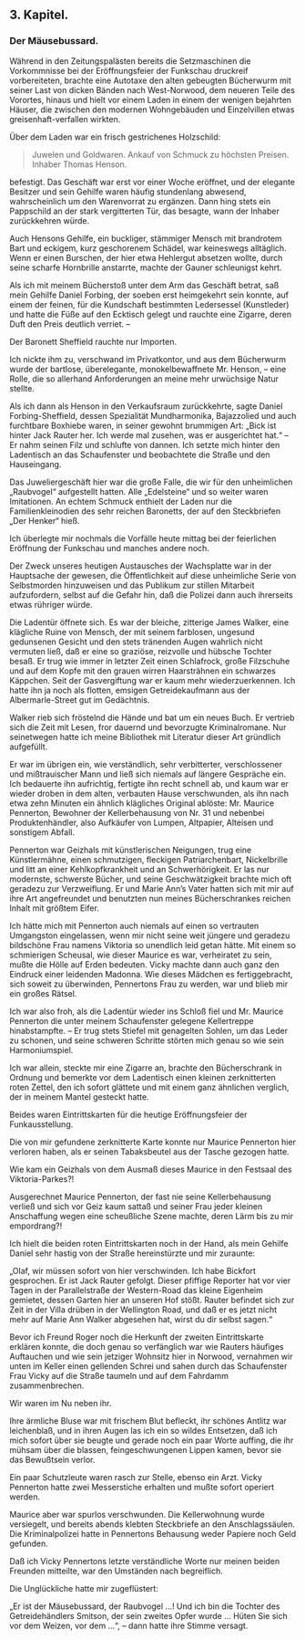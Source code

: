 <h2>3. Kapitel.</h2>
<h3>Der Mäusebussard.</h3>

Während in den Zeitungspalästen bereits die Setzmaschinen die Vorkommnisse bei
der Eröffnungsfeier der Funkschau druckreif vorbereiteten, brachte eine
Autotaxe den alten gebeugten Bücherwurm mit seiner Last von dicken Bänden nach
West-Norwood, dem neueren Teile des Vorortes, hinaus und hielt vor einem Laden
in einem der wenigen bejahrten Häuser, die zwischen den modernen Wohngebäuden
und Einzelvillen etwas greisenhaft-verfallen wirkten.

Über dem Laden war ein frisch gestrichenes Holzschild:

> Juwelen und Goldwaren.
> Ankauf von Schmuck zu höchsten Preisen.
> Inhaber Thomas Henson.

befestigt. Das Geschäft war erst vor einer Woche eröffnet, und der elegante
Besitzer und sein Gehilfe waren häufig stundenlang abwesend, wahrscheinlich um
den Warenvorrat zu ergänzen. Dann hing stets ein Pappschild an der stark
vergitterten Tür, das besagte, wann der Inhaber zurückkehren würde.

Auch Hensons Gehilfe, ein buckliger, stämmiger Mensch mit brandrotem Bart und
eckigem, kurz geschorenem Schädel, war keineswegs alltäglich. Wenn er einen
Burschen, der hier etwa Hehlergut absetzen wollte, durch seine scharfe
Hornbrille anstarrte, machte der Gauner schleunigst kehrt.

Als ich mit meinem Bücherstoß unter dem Arm das Geschäft betrat, saß mein
Gehilfe Daniel Forbing, der soeben erst heimgekehrt sein konnte, auf einem der
feinen, für die Kundschaft bestimmten Ledersessel (Kunstleder) und hatte die
Füße auf den Ecktisch gelegt und rauchte eine Zigarre, deren Duft den Preis
deutlich verriet. –

Der Baronett Sheffield rauchte nur Importen.

Ich nickte ihm zu, verschwand im Privatkontor, und aus dem Bücherwurm wurde der
bartlose, überelegante, monokelbewaffnete Mr. Henson, – eine Rolle, die so
allerhand Anforderungen an meine mehr urwüchsige Natur stellte.

Als ich dann als Henson in den Verkaufsraum zurückkehrte, sagte Daniel
Forbing-Sheffield, dessen Spezialität Mundharmonika, Bajazzolied und auch
furchtbare Boxhiebe waren, in seiner gewohnt brummigen Art: „Bick ist hinter
Jack Rauter her. Ich werde mal zusehen, was er ausgerichtet hat.“ – Er nahm
seinen Filz und schlufte von dannen. Ich setzte mich hinter den Ladentisch an
das Schaufenster und beobachtete die Straße und den Hauseingang.

Das Juweliergeschäft hier war die große Falle, die wir für den unheimlichen
„Raubvogel“ aufgestellt hatten. Alle „Edelsteine“ und so weiter waren
Imitationen. An echtem Schmuck enthielt der Laden nur die Familienkleinodien
des sehr reichen Baronetts, der auf den Steckbriefen „Der Henker“ hieß.

Ich überlegte mir nochmals die Vorfälle heute mittag bei der feierlichen
Eröffnung der Funkschau und manches andere noch.

Der Zweck unseres heutigen Austausches der Wachsplatte war in der Hauptsache
der gewesen, die Öffentlichkeit auf diese unheimliche Serie von Selbstmorden
hinzuweisen und das Publikum zur stillen Mitarbeit aufzufordern, selbst auf die
Gefahr hin, daß die Polizei dann auch ihrerseits etwas rühriger würde.

Die Ladentür öffnete sich. Es war der bleiche, zitterige James Walker, eine
klägliche Ruine von Mensch, der mit seinem farblosen, ungesund gedunsenen
Gesicht und den stets tränenden Augen wahrlich nicht vermuten ließ, daß er eine
so graziöse, reizvolle und hübsche Tochter besaß. Er trug wie immer in letzter
Zeit einen Schlafrock, große Filzschuhe und auf dem Kopfe mit den grauen wirren
Haarsträhnen ein schwarzes Käppchen. Seit der Gasvergiftung war er kaum mehr
wiederzuerkennen. Ich hatte ihn ja noch als flotten, emsigen Getreidekaufmann
aus der Albermarle-Street gut im Gedächtnis.

Walker rieb sich fröstelnd die Hände und bat um ein neues Buch. Er vertrieb
sich die Zeit mit Lesen, fror dauernd und bevorzugte Kriminalromane. Nur
seinetwegen hatte ich meine Bibliothek mit Literatur dieser Art gründlich
aufgefüllt.

Er war im übrigen ein, wie verständlich, sehr verbitterter, verschlossener und
mißtrauischer Mann und ließ sich niemals auf längere Gespräche ein. Ich
bedauerte ihn aufrichtig, fertigte ihn recht schnell ab, und kaum war er wieder
droben in dem alten, verbauten Hause verschwunden, als ihn nach etwa zehn
Minuten ein ähnlich klägliches Original ablöste: Mr. Maurice Pennerton,
Bewohner der Kellerbehausung von Nr. 31 und nebenbei Produktenhändler, also
Aufkäufer von Lumpen, Altpapier, Alteisen und sonstigem Abfall.

Pennerton war Geizhals mit künstlerischen Neigungen, trug eine Künstlermähne,
einen schmutzigen, fleckigen Patriarchenbart, Nickelbrille und litt an einer
Kehlkopfkrankheit und an Schwerhörigkeit. Er las nur modernste, schwerste
Bücher, und seine Geschwätzigkeit brachte mich oft geradezu zur Verzweiflung.
Er und Marie Ann’s Vater hatten sich mit mir auf ihre Art angefreundet und
benutzten nun meines Bücherschrankes reichen Inhalt mit größtem Eifer.

Ich hätte mich mit Pennerton auch niemals auf einen so vertrauten Umgangston
eingelassen, wenn mir nicht seine weit jüngere und geradezu bildschöne Frau
namens Viktoria so unendlich leid getan hätte. Mit einem so schmierigen
Scheusal, wie dieser Maurice es war, verheiratet zu sein, mußte die Hölle auf
Erden bedeuten. Vicky machte dann auch ganz den Eindruck einer leidenden
Madonna. Wie dieses Mädchen es fertiggebracht, sich soweit zu überwinden,
Pennertons Frau zu werden, war und blieb mir ein großes Rätsel.

Ich war also froh, als die Ladentür wieder ins Schloß fiel und Mr. Maurice
Pennerton die unter meinem Schaufenster gelegene Kellertreppe hinabstampfte. –
Er trug stets Stiefel mit genagelten Sohlen, um das Leder zu schonen, und seine
schweren Schritte störten mich genau so wie sein Harmoniumspiel.

Ich war allein, steckte mir eine Zigarre an, brachte den Bücherschrank in
Ordnung und bemerkte vor dem Ladentisch einen kleinen zerknitterten roten
Zettel, den ich sofort glättete und mit einem ganz ähnlichen verglich, der in
meinem Mantel gesteckt hatte.

Beides waren Eintrittskarten für die heutige Eröffnungsfeier der
Funkausstellung.

Die von mir gefundene zerknitterte Karte konnte nur Maurice Pennerton hier
verloren haben, als er seinen Tabaksbeutel aus der Tasche gezogen hatte.

Wie kam ein Geizhals von dem Ausmaß dieses Maurice in den Festsaal des
Viktoria-Parkes?!

Ausgerechnet Maurice Pennerton, der fast nie seine Kellerbehausung verließ und
sich vor Geiz kaum sattaß und seiner Frau jeder kleinen Anschaffung wegen eine
scheußliche Szene machte, deren Lärm bis zu mir empordrang?!

Ich hielt die beiden roten Eintrittskarten noch in der Hand, als mein Gehilfe
Daniel sehr hastig von der Straße hereinstürzte und mir zuraunte:

„Olaf, wir müssen sofort von hier verschwinden. Ich habe Bickfort gesprochen.
Er ist Jack Rauter gefolgt. Dieser pfiffige Reporter hat vor vier Tagen in der
Parallelstraße der Western-Road das kleine Eigenheim gemietet, dessen Garten
hier an unseren Hof stößt. Rauter befindet sich zur Zeit in der Villa drüben in
der Wellington Road, und daß er es jetzt nicht mehr auf Marie Ann Walker
abgesehen hat, wirst du dir selbst sagen.“

Bevor ich Freund Roger noch die Herkunft der zweiten Eintrittskarte erklären
konnte, die doch genau so verfänglich war wie Rauters häufiges Auftauchen und
wie sein jetziger Wohnsitz hier in Norwood, vernahmen wir unten im Keller einen
gellenden Schrei und sahen durch das Schaufenster Frau Vicky auf die Straße
taumeln und auf dem Fahrdamm zusammenbrechen.

Wir waren im Nu neben ihr.

Ihre ärmliche Bluse war mit frischem Blut befleckt, ihr schönes Antlitz war
leichenblaß, und in ihren Augen las ich ein so wildes Entsetzen, daß ich mich
sofort über sie beugte und gerade noch ein paar Worte auffing, die ihr mühsam
über die blassen, feingeschwungenen Lippen kamen, bevor sie das Bewußtsein
verlor.

Ein paar Schutzleute waren rasch zur Stelle, ebenso ein Arzt. Vicky Pennerton
hatte zwei Messerstiche erhalten und mußte sofort operiert werden.

Maurice aber war spurlos verschwunden. Die Kellerwohnung wurde versiegelt, und
bereits abends klebten Steckbriefe an den Anschlagssäulen. Die Kriminalpolizei
hatte in Pennertons Behausung weder Papiere noch Geld gefunden.

Daß ich Vicky Pennertons letzte verständliche Worte nur meinen beiden Freunden
mitteilte, war den Umständen nach begreiflich.

Die Unglückliche hatte mir zugeflüstert:

„Er ist der Mäusebussard, der Raubvogel …! Und ich bin die Tochter des
Getreidehändlers Smitson, der sein zweites Opfer wurde … Hüten Sie sich vor dem
Weizen, vor dem …“, – dann hatte ihre Stimme versagt.



